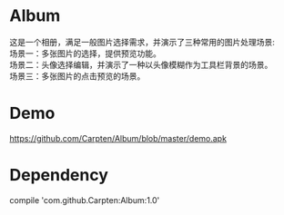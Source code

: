 # Album
这是一个相册，满足一般图片选择需求，并演示了三种常用的图片处理场景:
<br>场景一：多张图片的选择，提供预览功能。
<br>场景二：头像选择编辑，并演示了一种以头像模糊作为工具栏背景的场景。
<br>场景三：多张图片的点击预览的场景。

# Demo
https://github.com/Carpten/Album/blob/master/demo.apk

# Dependency
compile 'com.github.Carpten:Album:1.0'
